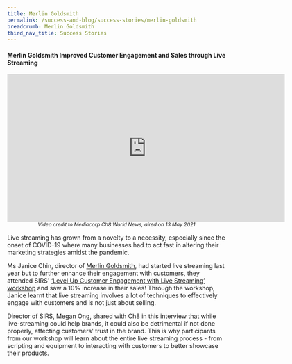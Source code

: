 ```yaml
---
title: Merlin Goldsmith
permalink: /success-and-blog/success-stories/merlin-goldsmith
breadcrumb: Merlin Goldsmith
third_nav_title: Success Stories
---
```

<h4>Merlin Goldsmith Improved Customer Engagement and Sales through Live Streaming</h4>

<center><iframe src="https://player.vimeo.com/video/549193265?badge=0&autopause=0&player_id=0&app_id=58479" width="640" height="340" frameborder="0" allow="autoplay; fullscreen; picture-in-picture" allowfullscreen title="SIRSxVINCiTORE Shoes.mp4"></iframe></center>
<center><small><i>Video credit to Mediacorp Ch8 World News, aired on 13 May 2021</i></small></center>

<p>Live streaming has grown from a novelty to a necessity, especially since the onset of COVID-19 where many businesses had to act fast in altering their marketing strategies amidst the pandemic.</p>

<p>Ms Janice Chin, director of <a href="http://www.merlingoldsmith.com">Merlin Goldsmith</a>, had started live streaming last year but to further enhance their engagement with customers, they attended SIRS' <a href="/digital-programmes/masterclasses-and-workshops/level-up-customer-engagement-through-live-streaming">‘Level Up Customer Engagement with Live Streaming’ workshop</a> and saw a 10% increase in their sales! Through the workshop, Janice learnt that live streaming involves a lot of techniques to effectively engage with customers and is not just about selling.</p>

<p>Director of SIRS, Megan Ong, shared with Ch8 in this interview that while live-streaming could help brands, it could also be detrimental if not done properly, affecting customers' trust in the brand. This is why participants from our workshop will learn about the entire live streaming process - from scripting and equipment to interacting with customers to better showcase their products.</p>